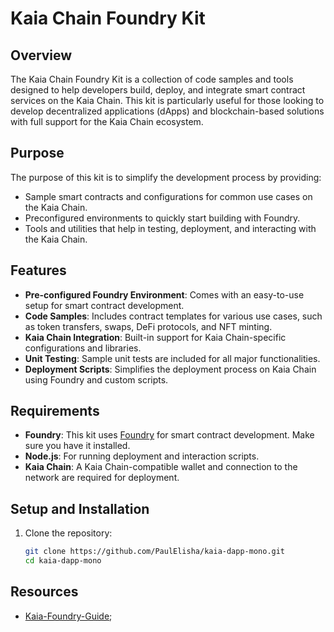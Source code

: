 # Kaia Chain Foundry Kit

## Overview

The Kaia Chain Foundry Kit is a collection of code samples and tools designed to help developers build, deploy, and integrate smart contract services on the Kaia Chain. This kit is particularly useful for those looking to develop decentralized applications (dApps) and blockchain-based solutions with full support for the Kaia Chain ecosystem.

## Purpose

The purpose of this kit is to simplify the development process by providing:

- Sample smart contracts and configurations for common use cases on the Kaia Chain.
- Preconfigured environments to quickly start building with Foundry.
- Tools and utilities that help in testing, deployment, and interacting with the Kaia Chain.

## Features

- **Pre-configured Foundry Environment**: Comes with an easy-to-use setup for smart contract development.
- **Code Samples**: Includes contract templates for various use cases, such as token transfers, swaps, DeFi protocols, and NFT minting.
- **Kaia Chain Integration**: Built-in support for Kaia Chain-specific configurations and libraries.
- **Unit Testing**: Sample unit tests are included for all major functionalities.
- **Deployment Scripts**: Simplifies the deployment process on Kaia Chain using Foundry and custom scripts.

## Requirements

- **Foundry**: This kit uses [Foundry](https://github.com/foundry-rs/foundry) for smart contract development. Make sure you have it installed.
- **Node.js**: For running deployment and interaction scripts.
- **Kaia Chain**: A Kaia Chain-compatible wallet and connection to the network are required for deployment.

## Setup and Installation

1. Clone the repository:
   ```bash
   git clone https://github.com/PaulElisha/kaia-dapp-mono.git
   cd kaia-dapp-mono

## Resources
- [Kaia-Foundry-Guide](https://github.com/PaulElisha/Kaia-Foundry-Guide);